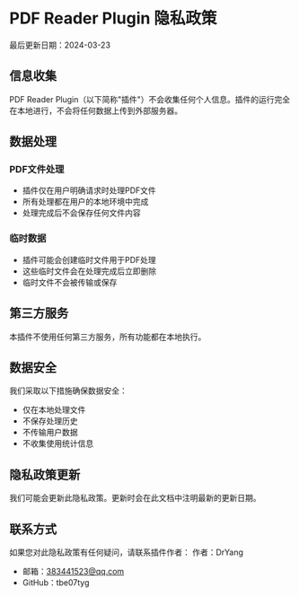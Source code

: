 # PDF Reader Plugin 隐私政策

最后更新日期：2024-03-23

## 信息收集

PDF Reader Plugin（以下简称"插件"）不会收集任何个人信息。插件的运行完全在本地进行，不会将任何数据上传到外部服务器。

## 数据处理

### PDF文件处理
- 插件仅在用户明确请求时处理PDF文件
- 所有处理都在用户的本地环境中完成
- 处理完成后不会保存任何文件内容

### 临时数据
- 插件可能会创建临时文件用于PDF处理
- 这些临时文件会在处理完成后立即删除
- 临时文件不会被传输或保存

## 第三方服务

本插件不使用任何第三方服务，所有功能都在本地执行。

## 数据安全

我们采取以下措施确保数据安全：
- 仅在本地处理文件
- 不保存处理历史
- 不传输用户数据
- 不收集使用统计信息

## 隐私政策更新

我们可能会更新此隐私政策。更新时会在此文档中注明最新的更新日期。

## 联系方式

如果您对此隐私政策有任何疑问，请联系插件作者：
作者：DrYang
- 邮箱：383441523@qq.com
- GitHub：tbe07tyg 